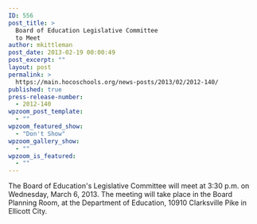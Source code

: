 ```yaml
---
ID: 556
post_title: >
  Board of Education Legislative Committee
  to Meet
author: mkittleman
post_date: 2013-02-19 00:00:49
post_excerpt: ""
layout: post
permalink: >
  https://main.hocoschools.org/news-posts/2013/02/2012-140/
published: true
press-release-number:
  - 2012-140
wpzoom_post_template:
  - ""
wpzoom_featured_show:
  - "Don't Show"
wpzoom_gallery_show:
  - ""
wpzoom_is_featured:
  - ""
---
```

The Board of Education's Legislative Committee will meet at 3:30 p.m. on Wednesday, March 6, 2013. The meeting will take place in the Board Planning Room, at the Department of Education, 10910 Clarksville Pike in Ellicott City.
